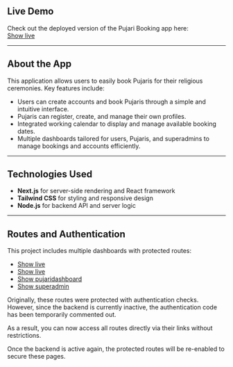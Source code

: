 ## Live Demo

Check out the deployed version of the Pujari Booking app here:  
[Show live](https://pujari-booking-next-js-tailwind.vercel.app/)

---

## About the App

This application allows users to easily book Pujaris for their religious ceremonies. Key features include:

- Users can create accounts and book Pujaris through a simple and intuitive interface.
- Pujaris can register, create, and manage their own profiles.
- Integrated working calendar to display and manage available booking dates.
- Multiple dashboards tailored for users, Pujaris, and superadmins to manage bookings and accounts efficiently.

---

## Technologies Used

- **Next.js** for server-side rendering and React framework  
- **Tailwind CSS** for styling and responsive design  
- **Node.js** for backend API and server logic  

---

## Routes and Authentication

This project includes multiple dashboards with protected routes:

- [Show live](https://pujari-booking-next-js-tailwind.vercel.app/userdashboard)
- [Show live](https://pujari-booking-next-js-tailwind.vercel.app/userdashboard)
- [Show pujaridashboard](https://pujari-booking-next-js-tailwind.vercel.app/pujaridashboard)
- [Show superadmin](https://pujari-booking-next-js-tailwind.vercel.app/superadmin)

Originally, these routes were protected with authentication checks. However, since the backend is currently inactive, the authentication code has been temporarily commented out.

As a result, you can now access all routes directly via their links without restrictions.

Once the backend is active again, the protected routes will be re-enabled to secure these pages.

